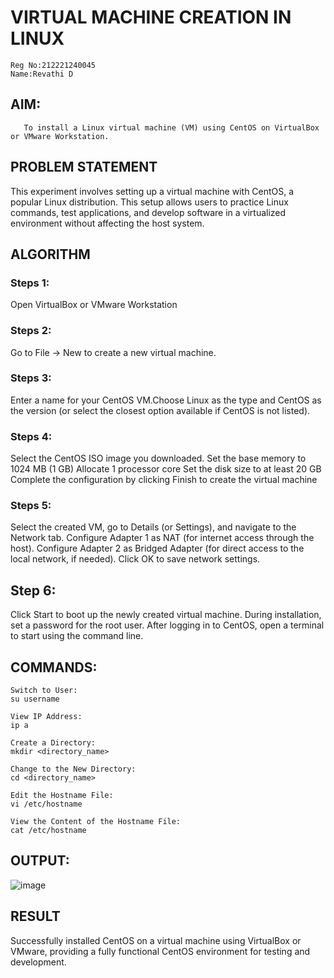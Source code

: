  # VIRTUAL MACHINE CREATION IN LINUX
 ```
 Reg No:212221240045
 Name:Revathi D
```
  ## AIM:
       To install a Linux virtual machine (VM) using CentOS on VirtualBox or VMware Workstation.
## PROBLEM STATEMENT
This experiment involves setting up a virtual machine with CentOS, a popular Linux distribution. This setup allows users to practice Linux commands, test applications, and develop software in a virtualized environment without affecting the host system.


## ALGORITHM
 ### Steps 1:
 Open VirtualBox or VMware Workstation
 ### Steps 2:
 Go to File -> New to create a new virtual machine.
 ### Steps 3:
 Enter a name for your CentOS VM.Choose Linux as the type and CentOS as the version (or select the closest option available if CentOS is not listed).
 ### Steps 4:
 Select the CentOS ISO image you downloaded.
Set the base memory to 1024 MB (1 GB)
Allocate 1 processor core
Set the disk size to at least 20 GB
Complete the configuration by clicking Finish to create the virtual machine
 ### Steps 5:
 Select the created VM, go to Details (or Settings), and navigate to the Network tab.
Configure Adapter 1 as NAT (for internet access through the host).
Configure Adapter 2 as Bridged Adapter (for direct access to the local network, if needed).
Click OK to save network settings.
## Step 6:
Click Start to boot up the newly created virtual machine.
During installation, set a password for the root user.
After logging in to CentOS, open a terminal to start using the command line.
## COMMANDS:
```
Switch to User:
su username
```
```
View IP Address:
ip a
```
```
Create a Directory:
mkdir <directory_name>
```
```
Change to the New Directory:
cd <directory_name>
```
```
Edit the Hostname File:
vi /etc/hostname
```
```
View the Content of the Hostname File:
cat /etc/hostname
```
## OUTPUT:

![image](https://github.com/user-attachments/assets/83836415-d482-4340-b486-d335be96b581)


## RESULT
Successfully installed CentOS on a virtual machine using VirtualBox or VMware, providing a fully functional CentOS environment for testing and development.



  


